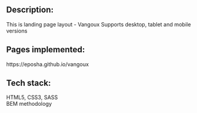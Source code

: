<h2>Description:</h2>

This is landing page layout - Vangoux Supports desktop, tablet and mobile versions

<h2>Pages implemented:</h2>
https://eposha.github.io/vangoux

<h2>Tech stack:</h2>
HTML5, CSS3, SASS <br>
BEM methodology





